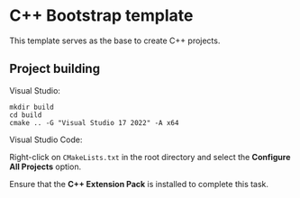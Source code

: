# C++ Bootstrap template

This template serves as the base to create C++ projects.

## Project building

Visual Studio:

```
mkdir build
cd build
cmake .. -G "Visual Studio 17 2022" -A x64
```

Visual Studio Code:

Right-click on `CMakeLists.txt` in the root directory and select the <strong>Configure All Projects</strong> option.

Ensure that the <strong>C++ Extension Pack</strong> is installed to complete this task.
